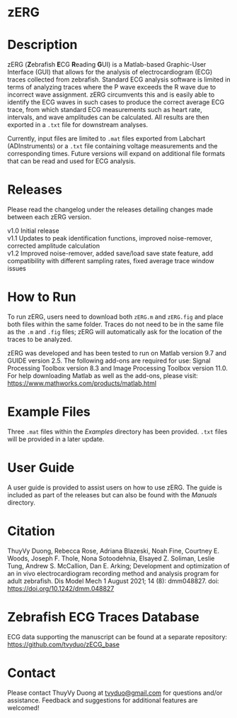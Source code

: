 # zERG

# Description
zERG (**Z**ebrafish **E**CG **R**eading **G**UI) is a Matlab-based Graphic-User Interface (GUI) that allows for the analysis of electrocardiogram (ECG) traces collected from zebrafish. Standard ECG analysis software is limited in terms of analyzing traces where the P wave exceeds the R wave due to incorrect wave assignment. zERG circumvents this and is easily able to identify the ECG waves in such cases to produce the correct average ECG trace, from which standard ECG measurements such as heart rate, intervals, and wave amplitudes can be calculated. All results are then exported in a `.txt` file for downstream analyses.

Currently, input files are limited to `.mat` files exported from Labchart (ADInstruments) or a `.txt` file containing voltage measurements and the corresponding times. Future versions will expand on additional file formats that can be read and used for ECG analysis.

# Releases
Please read the changelog under the releases detailing changes made between each zERG version.

v1.0 Initial release <br>
v1.1 Updates to peak identification functions, improved noise-remover, corrected amplitude calculation <br>
v1.2 Improved noise-remover, added save/load save state feature, add compatibility with different sampling rates, fixed average trace window issues <br>

# How to Run
To run zERG, users need to download both `zERG.m` and `zERG.fig` and place both files within the same folder. Traces do not need to be in the same file as the `.m` and `.fig` files; zERG will automatically ask for the location of the traces to be analyzed.

zERG was developed and has been tested to run on Matlab version 9.7 and GUIDE version 2.5. The following add-ons are required for use: Signal Processing Toolbox version 8.3 and Image Processing Toolbox version 11.0. For help downloading Matlab as well as the add-ons, please visit: https://www.mathworks.com/products/matlab.html

# Example Files
Three `.mat` files within the *Examples* directory has been provided. `.txt` files will be provided in a later update.

# User Guide
A user guide is provided to assist users on how to use zERG. The guide is included as part of the releases but can also be found with the *Manuals* directory.

# Citation
ThuyVy Duong, Rebecca Rose, Adriana Blazeski, Noah Fine, Courtney E. Woods, Joseph F. Thole, Nona Sotoodehnia, Elsayed Z. Soliman, Leslie Tung, Andrew S. McCallion, Dan E. Arking; Development and optimization of an in vivo electrocardiogram recording method and analysis program for adult zebrafish. Dis Model Mech 1 August 2021; 14 (8): dmm048827. doi: https://doi.org/10.1242/dmm.048827

# Zebrafish ECG Traces Database
ECG data supporting the manuscript can be found at a separate repository: https://github.com/tvyduo/zECG_base

# Contact
Please contact ThuyVy Duong at tvyduo@gmail.com for questions and/or assistance. Feedback and suggestions for additional features are welcomed!
